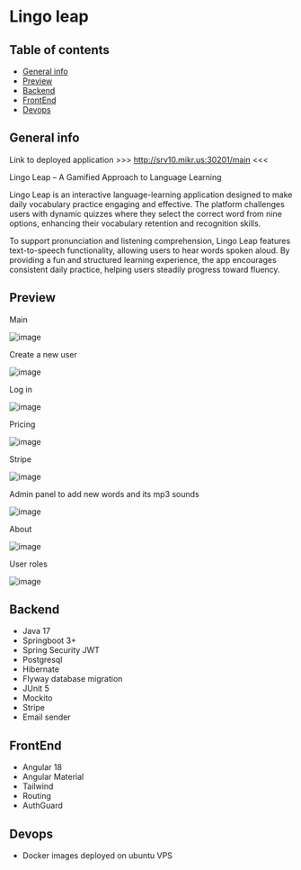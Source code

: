 # Lingo leap

## Table of contents
* [General info](#general-info)
* [Preview](#preview)
* [Backend](#backend)
* [FrontEnd](#frontend)
* [Devops](#devops)


## General info

Link to deployed application >>> http://srv10.mikr.us:30201/main <<<

Lingo Leap – A Gamified Approach to Language Learning

Lingo Leap is an interactive language-learning application designed to make daily vocabulary practice engaging and effective. The platform challenges users with dynamic quizzes where they select the correct word from nine options, enhancing their vocabulary retention and recognition skills.

To support pronunciation and listening comprehension, Lingo Leap features text-to-speech functionality, allowing users to hear words spoken aloud. By providing a fun and structured learning experience, the app encourages consistent daily practice, helping users steadily progress toward fluency.

## Preview

Main

![image](https://github.com/user-attachments/assets/99e40b95-077f-4e5e-958f-5aca3bb113bd)

Create a new user

![image](https://github.com/user-attachments/assets/4aca8fa9-fcf0-470c-a2a7-ed7be52266bc)

Log in

![image](https://github.com/user-attachments/assets/b7e8f968-9e5a-4e7f-ad54-96fc374b89cf)

Pricing

![image](https://github.com/user-attachments/assets/382009ea-de79-4f19-b41e-537273b4ee2e)

Stripe

![image](https://github.com/user-attachments/assets/3efa9f91-98da-4117-9afe-0d0c5c10c270)

Admin panel to add new words and its mp3 sounds

![image](https://github.com/user-attachments/assets/9cfc6891-32e1-49aa-b8b9-fc21dc99de65)

About

![image](https://github.com/user-attachments/assets/191fbfdb-1bf5-4c60-9f8d-83a3661b6cb3)

User roles

![image](https://github.com/user-attachments/assets/cfd11be5-fa92-4c5a-9f8e-782984b85d59)


## Backend
- Java 17
- Springboot 3+
- Spring Security JWT
- Postgresql
- Hibernate
- Flyway database migration
- JUnit 5
- Mockito
- Stripe
- Email sender

## FrontEnd
- Angular 18
- Angular Material
- Tailwind
- Routing
- AuthGuard
  
## Devops
- Docker images deployed on ubuntu VPS
